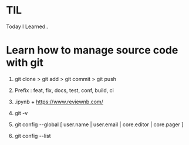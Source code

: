 # TIL

Today I Learned..

# Learn how to manage source code with git

1. git clone > git add > git commit > git push

2. Prefix : feat, fix, docs, test, conf, build, ci

3. .ipynb + https://www.reviewnb.com/

4. git -v

5. git config --global [ user.name | user.email | core.editor | core.pager ]

6. git config --list
